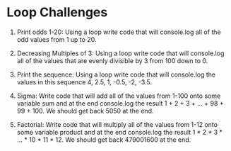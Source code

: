 # Loop Challenges

1. Print odds 1-20:
Using a loop write code that will console.log all of the odd values from 1 up to 20.


2. Decreasing Multiples of 3:
Using a loop write code that will console.log all of the values that are evenly divisible by 3 from 100 down to 0.


3. Print the sequence:
Using a loop write code that will console.log the values in this sequence 4, 2.5, 1, -0.5, -2, -3.5.


4. Sigma:
Write code that will add all of the values from 1-100 onto some variable sum and at the end console.log the result 1 + 2 + 3 + ... + 98 + 99 + 100. We should get back 5050 at the end.


5. Factorial:
Write code that will multiply all of the values from 1-12 onto some variable product and at the end console.log the result 1 * 2 * 3 * ... * 10 * 11 * 12. We should get back 479001600 at the end.